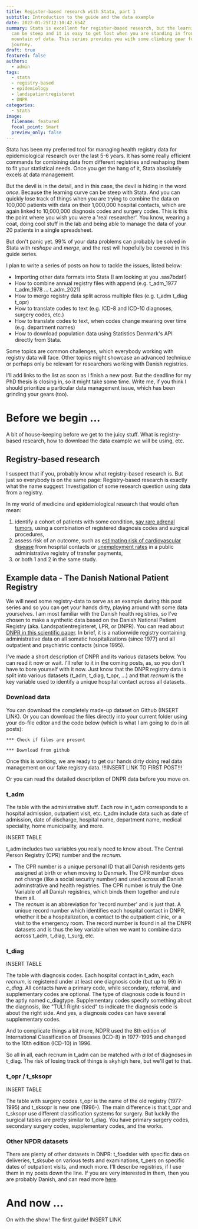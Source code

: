 ```yaml
---
title: Register-based research with Stata, part 1
subtitle: Introduction to the guide and the data example
date: 2022-01-25T12:10:42.654Z
summary: Stata is excellent for register-based research, but the learning curve
  can be steep and it is easy to get lost when you are standing in front of a
  mountain of data. This series provides you with some climbing gear for the
  journey.
draft: true
featured: false
authors:
  - admin
tags:
  - stata
  - registry-based
  - epidemiology
  - landspatientregisteret
  - DNPR
categories:
  - Stata
image:
  filename: featured
  focal_point: Smart
  preview_only: false
---
```

Stata has been my preferred tool for managing health registry data for epidemiological research over the last 5-6 years. It has some really efficient commands for combining data from different registries and reshaping them to fit your statistical needs. Once you get the hang of it, Stata absolutely excels at data management.

But the devil is in the detail, and in this case, the devil is hiding in the word *once*. Because the learning curve can be steep with Stata. And you can quickly lose track of things when you are trying to combine the data on 100,000 patients with data on their 1,000,000 hospital contacts, which are again linked to 10,000,000 diagnosis codes and surgery codes. This is this the point where you wish you were a 'real researcher'. You know, wearing a coat, doing cool stuff in the lab and being able to manage the data of your 20 patients in a single spreadsheet.

But don't panic yet. 99% of your data problems can probably be solved in Stata with *reshape* and *merge*, and the rest will hopefully be covered in this guide series.

I plan to write a series of posts on how to tackle the issues, listed below:

* Importing other data formats into Stata (I am looking at you .sas7bdat!)
* How to combine annual registry files with append (e.g. t_adm_1977 t_adm_1978 ... t_adm_2021)
* How to merge registry data split across multiple files (e.g. t_adm t_diag t_opr)
* How to translate codes to text (e.g. ICD-8 and ICD-10 diagnoses, surgery codes, etc.)
* How to translate codes to text, when codes change meaning over time (e.g. department names)
* How to download population data using Statistics Denmark's API directly from Stata.

Some topics are common challenges, which everybody working with registry data will face. Other topics might showcase an advanced technique or perhaps only be relevant for researchers working with Danish registries.

I'll add links to the list as soon as I finish a new post. But the deadline for my PhD thesis is closing in, so it might take some time. Write me, if you think I should prioritize a particular data management issue, which has been grinding your gears (too).

# Before we begin ...

A bit of house-keeping before we get to the juicy stuff. What is registry-based research, how to download the data example we will be using, etc.

## Registry-based research

I suspect that if you, probably know what registry-based research is. But just so everybody is on the same page: Registry-based research is exactly what the name suggest: Investigation of some research question using data from a registry.

In my world of medicine and epidemiological research that would often mean:

1. identify a cohort of patients with some condition, [say rare adrenal tumors](https://www.dovepress.com/pheochromocytoma-in-denmark-during-1977-2016-validating-diagnosis-code-peer-reviewed-fulltext-article-CLEP), using a combination of registered diagnosis codes and surgical procedures,
2. assess risk of an outcome, such as [estimating risk of cardiovascular disease](https://pubmed.ncbi.nlm.nih.gov/29374097/) from hospital contacts or [unemployment rates](https://ssrn.com/abstract=4000566) in a public administrative registry of transfer payments,
3. or both 1 and 2 in the same study.

## Example data - The Danish National Patient Registry

We will need some registry-data to serve as an example during this post series and so you can get your hands dirty, playing around with some data yourselves. I am most familiar with the Danish health registries, so I've chosen to make a synthetic data based on the Danish National Patient Registry (aka. Landspatientregisteret, LPR, or DNPR). You can read about [DNPR in this scientific paper](https://doi.org/10.2147/CLEP.S91125). In brief, it is a nationwide registry containing administrative data on all somatic hospitalizations (since 1977) and all outpatient and psychistric contacts (since 1995).

I've made a short description of DNPR and its various datasets below. You can read it now or wait. I'll refer to it in the coming posts, as, so you don't have to bore yourself with it now. Just know that the DNPR registry data is split into various datasets (t_adm, t_diag, t_opr, ...) and that *recnum* is the key variable used to identify a unique hospital contact across all datasets.

### Download data

You can download the completely made-up dataset on Github (INSERT LINK). Or you can download the files directly into your current folder using your do-file editor and the code below (which is what I am going to do in all posts):

```
*** Check if files are present

*** Download from github
```

Once this is working, we are ready to get our hands dirty doing real data management on our fake registry data.  !!!INSERT LINK TO FIRST POST!!!

Or you can read the detailed description of DNPR data before you move on.

### t_adm

The table with the administrative stuff. Each row in t_adm corresponds to a hospital admission, outpatient visit, etc. t_adm include data such as date of admission, date of discharge, hospital name, department name, medical speciality, home municipality, and more.

INSERT TABLE

t_adm includes two variables you really need to know about. The Central Person Registry (CPR) number and the *recnum.*

* The CPR number is a unique personal ID that all Danish residents gets assigned at birth or when moving to Denmark. The CPR number does not change (like a social security number) and used across all Danish adminstrative and health registries. The CPR number is truly the One Variable of all Danish registries, which binds them together and rule them all.
* The *recnum* is an abbreviation for 'record number' and is just that. A unique record number which identifies each hospital contact in DNPR, whether it be a hospitalization, a contact to the outpatient clinic, or a visit to the emergency room. The record number is found in all the DNPR datasets and is thus the key variable when we want to combine data across t_adm, t_diag, t_surg, etc.

### t_diag

INSERT TABLE

The table with diagnosis codes. Each hospital contact in t_adm, each *recnum*, is registered under at least one diagnosis code (but up to 99)  in *c_diag*. All contacts have a primary code, while secondary, referral, and supplementary codes are optional. The type of diagnosis code is found in the aptly named c_diagtype. Supplementary codes specify something about the diagnosis, like "TUL1 Right-sided" to indicate the diagnosis code is about the right side. And yes, a diagnosis codes can have several supplementary codes.

And to complicate things a bit more, NDPR used the 8th edition of International Classification of Diseases (ICD-8) in 1977-1995 and changed to the 10th edition (ICD-10) in 1996.

So all in all, each recnum in t_adm can be matched with *a lot* of diagnoses in t_diag. The risk of losing track of things is skyhigh here, but we'll get to that.

### t_opr / t_sksopr

INSERT TABLE

The table with surgery codes. t_opr is the name of the old registry (1977-1995) and t_sksopr is new one (1996-). The main difference is that t_opr and t_sksopr use different classification systems for surgery. But luckily the surgical tables are pretty similar to t_diag. You have primary surgery codes, secondary surgery codes, supplementary codes, and the works.

### Other NPDR datasets

There are plenty of other datasets in DNPR: t_foedsler with specific data on deliveries, t_sksube on various tests and examinations, t_pers on specific dates of outpatient visits, and much more. I'll describe registries, if I use them in my posts down the line. If you are very interested in them, then you are probably Danish, and can read more [here](https://www.esundhed.dk/Dokumentation?rid=5).

# And now ...

On with the show! The first guide! INSERT LINK
